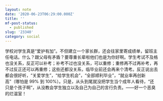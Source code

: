 ```yaml
---
layout: note
date: '2020-06-23T06:29:00.000Z'
title: ''
mf-post-status:
  - published
slug: '23340'
category: social
---
```

学校对学生真是“爱护有加”。不但建立一个家长群，还会往家里寄成绩单，留班主任电话。什么？跟父母有矛盾？要尊重长辈啦他们也是为你好啊。学生考试不及格也没关系，反正可以补考；补考不过也没关系，可以重修；重修再不过再补考，再不过反正还可以再重修；这些还都没关系，临毕业前还会再来个清考。反正说出去都会很好听，“关爱学生”，“给学生机会”，“全部顺利毕业”，“就业率再创新高”（哪怕是 99% 到 100%）。只是，从头到尾就没把学生当个成年人看待，“还只是个孩子啊”，从没教会学生独立以及自己为自己的言行负责。——好一个恶臭的烂温室！
